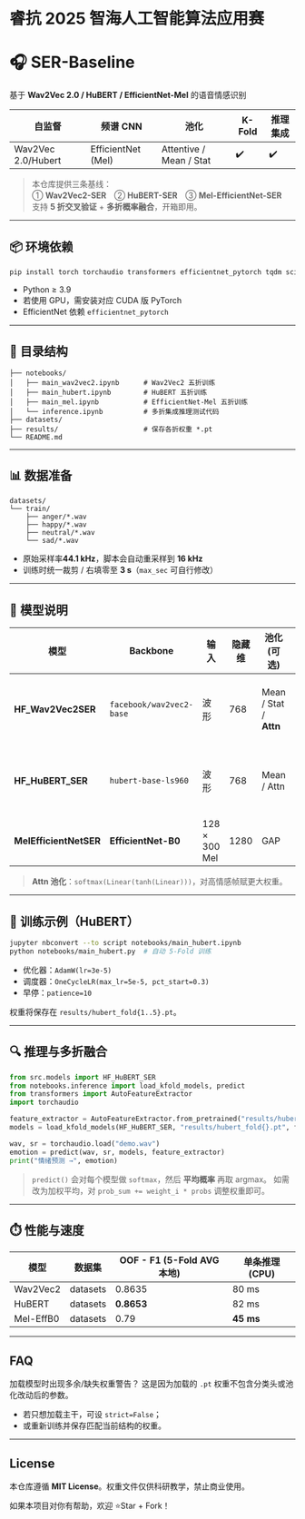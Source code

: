  #  **睿抗 2025 智海人工智能算法应用赛**

# 🎧 SER-Baseline  

基于 **Wav2Vec 2.0 / HuBERT / EfficientNet-Mel** 的语音情感识别

| 自监督             | 频谱 CNN           | 池化                    | K-Fold | 推理集成 |
| ------------------ | ------------------ | ----------------------- | ------ | -------- |
| Wav2Vec 2.0/Hubert | EfficientNet (Mel) | Attentive / Mean / Stat | ✔️      | ✔️        |

> 本仓库提供三条基线：  
> ① **Wav2Vec2-SER**　② **HuBERT-SER**　③ **Mel-EfficientNet-SER**  
> 支持 **5 折交叉验证** + **多折概率融合**，开箱即用。

---

## 📦 环境依赖

```bash
pip install torch torchaudio transformers efficientnet_pytorch tqdm scikit-learn numpy
```

* Python ≥ 3.9
* 若使用 GPU，需安装对应 CUDA 版 PyTorch
* EfficientNet 依赖 `efficientnet_pytorch`

---

## 📂 目录结构

```
├── notebooks/
│   ├── main_wav2vec2.ipynb      # Wav2Vec2 五折训练
│   ├── main_hubert.ipynb        # HuBERT 五折训练
│   ├── main_mel.ipynb           # EfficientNet-Mel 五折训练
│   └── inference.ipynb          # 多折集成推理测试代码
├── datasets/
├── results/                     # 保存各折权重 *.pt
└── README.md
```

---

## 📊 数据准备

```
datasets/
└── train/
    ├── anger/*.wav
    ├── happy/*.wav
    ├── neutral/*.wav
    └── sad/*.wav
```

* 原始采样率**44.1 kHz**，脚本会自动重采样到 **16 kHz**
* 训练时统一裁剪 / 右填零至 **3 s**（`max_sec` 可自行修改）

---

## 🧩 模型说明

| 模型                   | Backbone                 | 输入          | 隐藏维 | 池化 (可选)            | 分类头                                            |
| ---------------------- | ------------------------ | ------------- | ------ | ---------------------- | ------------------------------------------------- |
| **HF\_Wav2Vec2SER**    | `facebook/wav2vec2-base` | 波形          | 768    | Mean / Stat / **Attn** | LayerNorm → Linear(128) → GELU → Dropout → Linear |
| **HF\_HuBERT\_SER**    | `hubert-base-ls960`      | 波形          | 768    | Mean / Attn            | LayerNorm → Linear(256) → ReLU → Dropout → Linear |
| **MelEfficientNetSER** | **EfficientNet-B0**      | 128 × 300 Mel | 1280   | GAP                    | Linear → ReLU → Dropout → Linear                  |

> **Attn 池化**：`softmax(Linear(tanh(Linear)))`，对高情感帧赋更大权重。

---

## 🚀 训练示例（HuBERT）

```bash
jupyter nbconvert --to script notebooks/main_hubert.ipynb
python notebooks/main_hubert.py  # 自动 5-Fold 训练
```

* 优化器：`AdamW(lr=3e-5)`
* 调度器：`OneCycleLR(max_lr=5e-5, pct_start=0.3)`
* 早停：`patience=10`

权重将保存在 `results/hubert_fold{1..5}.pt`。

---

## 🔍 推理与多折融合

```python
from src.models import HF_HuBERT_SER
from notebooks.inference import load_kfold_models, predict
from transformers import AutoFeatureExtractor
import torchaudio

feature_extractor = AutoFeatureExtractor.from_pretrained("results/hubert-base-ls960")
models = load_kfold_models(HF_HuBERT_SER, "results/hubert_fold{}.pt", folds=3)

wav, sr = torchaudio.load("demo.wav")
emotion = predict(wav, sr, models, feature_extractor)
print("情绪预测 →", emotion)
```

> `predict()` 会对每个模型做 `softmax`，然后 **平均概率** 再取 argmax。
> 如需改为加权平均，对 `prob_sum += weight_i * probs` 调整权重即可。

---

## ⏱️ 性能与速度

| 模型      | 数据集   | OOF - F1 (5-Fold AVG 本地) | 单条推理 (CPU) |
| --------- | -------- | -------------------------- | -------------- |
| Wav2Vec2  | datasets | 0.8635                     | 80 ms          |
| HuBERT    | datasets | **0.8653**                 | 82 ms          |
| Mel-EffB0 | datasets | 0.79                       | **45 ms**      |

---

## FAQ

加载模型时出现多余/缺失权重警告？
这是因为加载的 `.pt` 权重不包含分类头或池化改动后的参数。
* 若只想加载主干，可设 `strict=False`；
* 或重新训练并保存匹配当前结构的权重。

---

## License

本仓库遵循 **MIT License**。权重文件仅供科研教学，禁止商业使用。

如果本项目对你有帮助，欢迎 ⭐Star + Fork！
